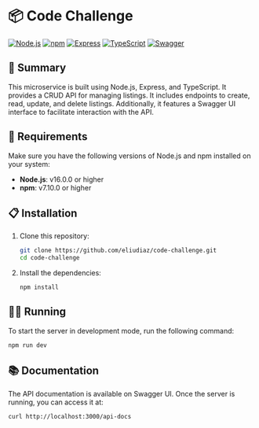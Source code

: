# 📦 Code Challenge

[![Node.js](https://img.shields.io/badge/Node.js-v16.0.0-green)](https://nodejs.org/)
[![npm](https://img.shields.io/badge/npm-v7.10.0-blue)](https://www.npmjs.com/)
[![Express](https://img.shields.io/badge/Express-4.17.1-brightgreen)](https://expressjs.com/)
[![TypeScript](https://img.shields.io/badge/TypeScript-4.2.3-blue)](https://www.typescriptlang.org/)
[![Swagger](https://img.shields.io/badge/Swagger-UI-green)](https://swagger.io/tools/swagger-ui/)

## 📖 Summary

This microservice is built using Node.js, Express, and TypeScript. It provides a CRUD API for managing listings. It includes endpoints to create, read, update, and delete listings. Additionally, it features a Swagger UI interface to facilitate interaction with the API.

## 🚀 Requirements

Make sure you have the following versions of Node.js and npm installed on your system:

- **Node.js**: v16.0.0 or higher
- **npm**: v7.10.0 or higher

## 📋 Installation

1. Clone this repository:
    ```bash
    git clone https://github.com/eliudiaz/code-challenge.git
    cd code-challenge
    ```

2. Install the dependencies:
    ```bash
    npm install
    ```

## 🏃‍♂️ Running

To start the server in development mode, run the following command:

```bash
npm run dev
```

## 📚 Documentation
The API documentation is available on Swagger UI. Once the server is running, you can access it at:

``` bash
curl http://localhost:3000/api-docs

```
